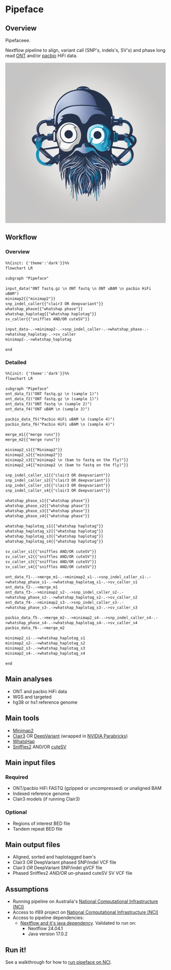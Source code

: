 # Pipeface

## Overview

Pipefaceee.

Nextflow pipeline to align, variant call (SNP's, indels's, SV's) and phase long read [ONT](https://nanoporetech.com/) and/or [pacbio](https://www.pacb.com/) HiFi data.

<p align="center">
    <img src="./images/pipeface.png">

## Workflow

### Overview

```mermaid
%%{init: {'theme':'dark'}}%%
flowchart LR

subgraph "Pipeface"

input_data("ONT fastq.gz \n ONT fastq \n ONT uBAM \n pacbio HiFi uBAM")
minimap2{{"minimap2"}}
snp_indel_caller{{"clair3 OR deepvariant"}}
whatshap_phase{{"whatshap phase"}}
whatshap_haplotag{{"whatshap haplotag"}}
sv_caller{{"sniffles AND/OR cuteSV"}}

input_data-.->minimap2-.->snp_indel_caller-.->whatshap_phase-.->whatshap_haplotag-.->sv_caller
minimap2-.->whatshap_haplotag

end

```

### Detailed

```mermaid
%%{init: {'theme':'dark'}}%%
flowchart LR

subgraph "Pipeface"
ont_data_f1("ONT fastq.gz \n (sample 1)")
ont_data_f2("ONT fastq.gz \n (sample 1)")
ont_data_f3("ONT fastq \n (sample 2)")
ont_data_f4("ONT uBAM \n (sample 3)")

pacbio_data_f5("Pacbio HiFi uBAM \n (sample 4)")
pacbio_data_f6("Pacbio HiFi uBAM \n (sample 4)")

merge_m1{{"merge runs"}}
merge_m2{{"merge runs"}}

minimap2_s1{{"Minimap2"}}
minimap2_s2{{"minimap2"}}
minimap2_s3{{"minimap2 \n (bam to fastq on the fly)"}}
minimap2_s4{{"minimap2 \n (bam to fastq on the fly)"}}

snp_indel_caller_s1{{"clair3 OR deepvariant"}}
snp_indel_caller_s2{{"clair3 OR deepvariant"}}
snp_indel_caller_s3{{"clair3 OR deepvariant"}}
snp_indel_caller_s4{{"clair3 OR deepvariant"}}

whatshap_phase_s1{{"whatshap phase"}}
whatshap_phase_s2{{"whatshap phase"}}
whatshap_phase_s3{{"whatshap phase"}}
whatshap_phase_s4{{"whatshap phase"}}

whatshap_haplotag_s1{{"whatshap haplotag"}}
whatshap_haplotag_s2{{"whatshap haplotag"}}
whatshap_haplotag_s3{{"whatshap haplotag"}}
whatshap_haplotag_s4{{"whatshap haplotag"}}

sv_caller_s1{{"sniffles AND/OR cuteSV"}}
sv_caller_s2{{"sniffles AND/OR cuteSV"}}
sv_caller_s3{{"sniffles AND/OR cuteSV"}}
sv_caller_s4{{"sniffles AND/OR cuteSV"}}

ont_data_f1-.->merge_m1-.->minimap2_s1-.->snp_indel_caller_s1-.->whatshap_phase_s1-.->whatshap_haplotag_s1-.->sv_caller_s1
ont_data_f2-.->merge_m1
ont_data_f3-.->minimap2_s2-.->snp_indel_caller_s2-.->whatshap_phase_s2-.->whatshap_haplotag_s2-.->sv_caller_s2
ont_data_f4-.->minimap2_s3-.->snp_indel_caller_s3-.->whatshap_phase_s3-.->whatshap_haplotag_s3-.->sv_caller_s3

pacbio_data_f5-.->merge_m2-.->minimap2_s4-.->snp_indel_caller_s4-.->whatshap_phase_s4-.->whatshap_haplotag_s4-.->sv_caller_s4
pacbio_data_f6-.->merge_m2

minimap2_s1-.->whatshap_haplotag_s1
minimap2_s2-.->whatshap_haplotag_s2
minimap2_s3-.->whatshap_haplotag_s3
minimap2_s4-.->whatshap_haplotag_s4

end

```

## Main analyses

- ONT and pacbio HiFi data
- WGS and targeted
- hg38 or hs1 reference genome

## Main tools

- [Minimap2](https://github.com/lh3/minimap2)
- [Clair3](https://github.com/HKU-BAL/Clair3) OR [DeepVariant](https://github.com/google/deepvariant) (wrapped in [NVIDIA Parabricks](https://docs.nvidia.com/clara/parabricks/latest/))
- [WhatsHap](https://github.com/whatshap/whatshap)
- [Sniffles2](https://github.com/fritzsedlazeck/Sniffles) AND/OR [cuteSV](https://github.com/tjiangHIT/cuteSV)

## Main input files

### Required

- ONT/pacbio HiFi FASTQ (gzipped or uncompressed) or unaligned BAM
- Indexed reference genome
- Clair3 models (if running Clair3)

### Optional

- Regions of interest BED file
- Tandem repeat BED file

## Main output files

- Aligned, sorted and haplotagged bam's
- Clair3 *OR* DeepVariant phased SNP/indel VCF file
- Clair3 *OR* DeepVariant SNP/indel gVCF file
- Phased Sniffles2 *AND/OR* un-phased cuteSV SV VCF file

## Assumptions

- Running pipeline on Australia's [National Computational Infrastructure (NCI)](https://nci.org.au/)
- Access to if89 project on [National Computational Infrastructure (NCI)](https://nci.org.au/)
- Access to pipeline dependencies:
    - [Nextflow and it's java dependency](https://nf-co.re/docs/usage/installation). Validated to run on:
        - Nextflow 24.04.1
        - Java version 17.0.2

## Run it!

See a walkthrough for how to [run pipeface on NCI](./docs/run_on_nci.md).


